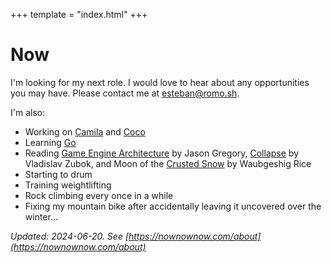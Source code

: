 +++
template = "index.html"
+++
# Now

I'm looking for my next role. I would love to hear about any opportunities you may have. Please contact me at [esteban@romo.sh](mailto:esteban@romo.sh).

I'm also:
- Working on [Camila](https://github.com/es-romo/camila) and [Coco](https://github.com/es-romo/coco)
- Learning [Go](https://go.dev/)
- Reading [Game Engine Architecture](https://app.thestorygraph.com/books/97df779f-08fd-414c-b3eb-ab66e6454c94) by Jason Gregory, [Collapse](https://app.thestorygraph.com/books/0cebe307-8dee-42a8-892d-5fcaf387efeb) by Vladislav Zubok, and Moon of the [Crusted Snow](https://app.thestorygraph.com/books/3291f596-34d0-453f-be3c-e6cdfc391931)  by Waubgeshig Rice
- Starting to drum
- Training weightlifting
- Rock climbing every once in a while
- Fixing my mountain bike after accidentally leaving it uncovered over the winter...

*Updated: 2024-06-20. See [https://nownownow.com/about](https://nownownow.com/about)*